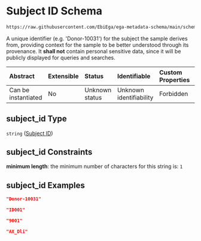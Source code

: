 # Subject ID Schema

```txt
https://raw.githubusercontent.com/EbiEga/ega-metadata-schema/main/schemas/EGA.sample.json#/properties/minimal_public_attributes/properties/subject_id
```

A unique identifier (e.g. 'Donor-10031') for the subject the sample derives from, providing context for the sample to be better understood through its provenance. It **shall not** contain personal sensitive data, since it will be publicly displayed for queries and searches.

| Abstract            | Extensible | Status         | Identifiable            | Custom Properties | Additional Properties | Access Restrictions | Defined In                                                                   |
| :------------------ | :--------- | :------------- | :---------------------- | :---------------- | :-------------------- | :------------------ | :--------------------------------------------------------------------------- |
| Can be instantiated | No         | Unknown status | Unknown identifiability | Forbidden         | Allowed               | none                | [EGA.sample.json\*](../../../schemas/EGA.sample.json "open original schema") |

## subject\_id Type

`string` ([Subject ID](ega-12-definitions-subject-id.md))

## subject\_id Constraints

**minimum length**: the minimum number of characters for this string is: `1`

## subject\_id Examples

```json
"Donor-10031"
```

```json
"ID001"
```

```json
"9001"
```

```json
"AX_Dli"
```
